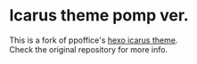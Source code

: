 # Icarus theme pomp ver.

This is a fork of ppoffice's [hexo icarus theme](https://github.com/ppoffice/hexo-theme-icarus).\
Check the original repository for more info.
